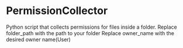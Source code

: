 # PermissionCollector
Python script that collects permissions for files inside a folder.
Replace folder_path with the path to your folder
Replace owner_name with the desired owner name(User)
